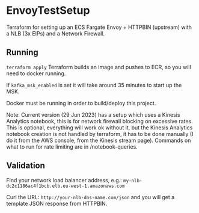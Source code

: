 # EnvoyTestSetup
Terraform for setting up an ECS Fargate Envoy + HTTPBIN (upstream) with a NLB (3x EIPs) and a Network Firewall.

## Running
`terraform apply`
Terraform builds an image and pushes to ECR, so you will need to docker running.

If `kafka_msk_enabled` is set it will take around 35 minutes to start up the MSK.

Docker must be running in order to build/deploy this project.

Note: Current version (29 Jun 2023) has a setup which uses a Kinesis Analytics notebook, this is for network firewall blocking on excessive rates. This is optional, everything will work ok without it, but the Kinesis Analytics notebook creation is not handled by terraform, it has to be done manually (I do it from the AWS console, from the Kinesis stream page). Commands on what to run for rate limiting are in /notebook-queries.

## Validation
Find your network load balancer address, e.g.: `my-nlb-dc2c1186ac4f1bcb.elb.eu-west-1.amazonaws.com`

Curl the URL: `http://your-nlb-dns-name.com/json` and you will get a template JSON response from HTTPBIN.

